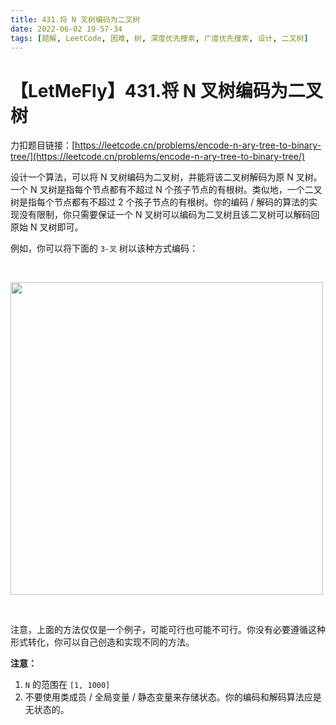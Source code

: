 ```yaml
---
title: 431.将 N 叉树编码为二叉树
date: 2022-06-02 19-57-34
tags: [题解, LeetCode, 困难, 树, 深度优先搜索, 广度优先搜索, 设计, 二叉树]
---
```


# 【LetMeFly】431.将 N 叉树编码为二叉树

力扣题目链接：[https://leetcode.cn/problems/encode-n-ary-tree-to-binary-tree/](https://leetcode.cn/problems/encode-n-ary-tree-to-binary-tree/)

<p>设计一个算法，可以将 N 叉树编码为二叉树，并能将该二叉树解码为原 N 叉树。一个 N 叉树是指每个节点都有不超过 N 个孩子节点的有根树。类似地，一个二叉树是指每个节点都有不超过 2 个孩子节点的有根树。你的编码 / 解码的算法的实现没有限制，你只需要保证一个 N 叉树可以编码为二叉树且该二叉树可以解码回原始 N 叉树即可。</p>

<p>例如，你可以将下面的 <code>3-叉</code> 树以该种方式编码：</p>

<p>&nbsp;</p>

<p><img src="https://assets.leetcode.com/uploads/2018/10/12/narytreebinarytreeexample.png" style="width: 500px;"></p>

<p>&nbsp;</p>

<p>注意，上面的方法仅仅是一个例子，可能可行也可能不可行。你没有必要遵循这种形式转化，你可以自己创造和实现不同的方法。</p>

<p><strong>注意：</strong></p>

<ol>
	<li><code>N</code>&nbsp;的范围在 <code>[1, 1000]</code></li>
	<li>不要使用类成员 / 全局变量 / 静态变量来存储状态。你的编码和解码算法应是无状态的。</li>
</ol>


    
